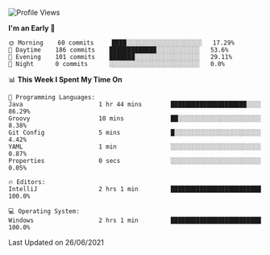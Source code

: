<!--START_SECTION:waka-->
![Profile Views](http://img.shields.io/badge/Profile%20Views-0-blue)

**I'm an Early 🐤** 

```text
🌞 Morning    60 commits     ████░░░░░░░░░░░░░░░░░░░░░   17.29% 
🌆 Daytime    186 commits    █████████████░░░░░░░░░░░░   53.6% 
🌃 Evening    101 commits    ███████░░░░░░░░░░░░░░░░░░   29.11% 
🌙 Night      0 commits      ░░░░░░░░░░░░░░░░░░░░░░░░░   0.0%

```


📊 **This Week I Spent My Time On** 

```text
💬 Programming Languages: 
Java                     1 hr 44 mins        █████████████████████░░░░   86.29% 
Groovy                   10 mins             ██░░░░░░░░░░░░░░░░░░░░░░░   8.38% 
Git Config               5 mins              █░░░░░░░░░░░░░░░░░░░░░░░░   4.42% 
YAML                     1 min               ░░░░░░░░░░░░░░░░░░░░░░░░░   0.87% 
Properties               0 secs              ░░░░░░░░░░░░░░░░░░░░░░░░░   0.05%

🔥 Editors: 
IntelliJ                 2 hrs 1 min         █████████████████████████   100.0%

💻 Operating System: 
Windows                  2 hrs 1 min         █████████████████████████   100.0%

```


 Last Updated on 26/06/2021
<!--END_SECTION:waka-->
